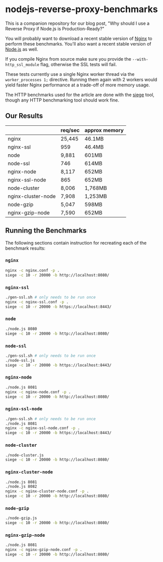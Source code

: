 # nodejs-reverse-proxy-benchmarks

This is a companion repository for our blog post, "Why should I use a Reverse
Proxy if Node.js is Production-Ready?"

You will probably want to download a recent stable version of
[Nginx](https://nginx.org/en/download.html) to perform these benchmarks. You'll
also want a recent stable version of [Node.js](https://nodejs.org/en/download/)
as well.

If you compile Nginx from source make sure you provide the
`--with-http_ssl_module` flag, otherwise the SSL tests will fail.

These tests currently use a single Nginx worker thread via the
`worker_processes 1;` directive. Running them again with 2 workers would yield
faster Nginx performance at a trade-off of more memory usage.

The HTTP benchmarks used for the article are done with the
[siege](https://github.com/JoeDog/siege) tool, though any HTTP benchmarking
tool should work fine.

## Our Results

|                    | req/sec | approx memory |
|--------------------|---------|---------------|
| nginx              |  25,445 |        46.1MB |
| nginx-ssl          |     959 |        46.4MB |
| node               |   9,881 |         601MB |
| node-ssl           |     746 |         614MB |
| nginx-node         |   8,117 |         652MB |
| nginx-ssl-node     |     865 |         652MB |
| node-cluster       |   8,006 |       1,768MB |
| nginx-cluster-node |   7,908 |       1,253MB |
| node-gzip          |   5,047 |         598MB |
| nginx-gzip-node    |   7,590 |         652MB |

## Running the Benchmarks

The following sections contain instruction for recreating each of the benchmark
results:

### `nginx`

```bash
nginx -c nginx.conf -p .
siege -c 10 -r 20000 -b http://localhost:8080/
```

### `nginx-ssl`

```bash
./gen-ssl.sh # only needs to be run once
nginx -c nginx-ssl.conf -p .
siege -c 10 -r 20000 -b https://localhost:8443/
```

### `node`

```bash
./node.js 8080
siege -c 10 -r 20000 -b http://localhost:8080/
```

### `node-ssl`

```bash
./gen-ssl.sh # only needs to be run once
./node-ssl.js
siege -c 10 -r 20000 -b https://localhost:8443/
```

### `nginx-node`

```bash
./node.js 8081
nginx -c nginx-node.conf -p .
siege -c 10 -r 20000 -b http://localhost:8080/
```

### `nginx-ssl-node`

```bash
./gen-ssl.sh # only needs to be run once
./node.js 8081
nginx -c nginx-ssl-node.conf -p .
siege -c 10 -r 20000 -b https://localhost:8443/
```

### `node-cluster`

```bash
./node-cluster.js
siege -c 10 -r 20000 -b http://localhost:8080/
```

### `nginx-cluster-node`

```bash
./node.js 8081
./node.js 8082
nginx -c nginx-cluster-node.conf -p .
siege -c 10 -r 20000 -b http://localhost:8080/
```

### `node-gzip`

```bash
./node-gzip.js
siege -c 10 -r 20000 -b http://localhost:8080/
```

### `nginx-gzip-node`

```bash
./node.js 8081
nginx -c nginx-gzip-node.conf -p .
siege -c 10 -r 20000 -b http://localhost:8080/
```
